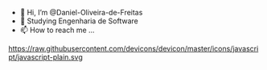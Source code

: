 - 👋 Hi, I’m @Daniel-Oliveira-de-Freitas
- 🌱 Studying Engenharia de Software
- 📫 How to reach me ...

https://raw.githubusercontent.com/devicons/devicon/master/icons/javascript/javascript-plain.svg 

<!---
Daniel-Oliveira-de-Freitas/Daniel-Oliveira-de-Freitas is a ✨ special ✨ repository because its `README.md` (this file) appears on your GitHub profile.
You can click the Preview link to take a look at your changes.
--->
